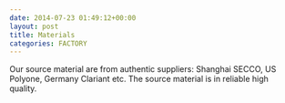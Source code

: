 ```yaml
---
date: 2014-07-23 01:49:12+00:00
layout: post
title: Materials
categories: FACTORY
---
```


Our source material are from authentic suppliers: Shanghai SECCO, US Polyone, Germany Clariant etc. The source material is in reliable high quality.

